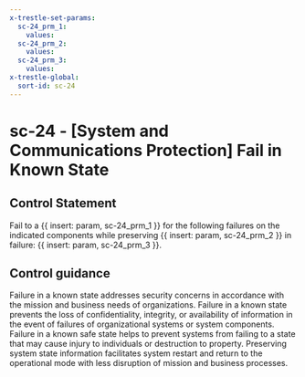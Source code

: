 ```yaml
---
x-trestle-set-params:
  sc-24_prm_1:
    values:
  sc-24_prm_2:
    values:
  sc-24_prm_3:
    values:
x-trestle-global:
  sort-id: sc-24
---
```


# sc-24 - \[System and Communications Protection\] Fail in Known State

## Control Statement

Fail to a {{ insert: param, sc-24_prm_1 }} for the following failures on the indicated components while preserving {{ insert: param, sc-24_prm_2 }} in failure: {{ insert: param, sc-24_prm_3 }}.

## Control guidance

Failure in a known state addresses security concerns in accordance with the mission and business needs of organizations. Failure in a known state prevents the loss of confidentiality, integrity, or availability of information in the event of failures of organizational systems or system components. Failure in a known safe state helps to prevent systems from failing to a state that may cause injury to individuals or destruction to property. Preserving system state information facilitates system restart and return to the operational mode with less disruption of mission and business processes.
